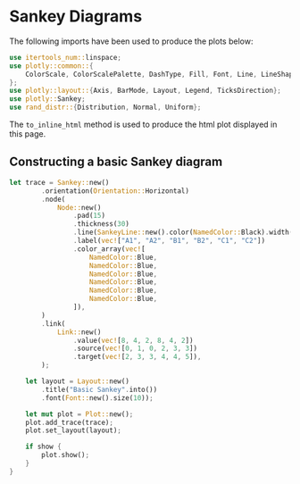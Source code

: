 # Sankey Diagrams

The following imports have been used to produce the plots below:

```rust
use itertools_num::linspace;
use plotly::common::{
    ColorScale, ColorScalePalette, DashType, Fill, Font, Line, LineShape, Marker, Mode, Title,
};
use plotly::layout::{Axis, BarMode, Layout, Legend, TicksDirection};
use plotly::Sankey;
use rand_distr::{Distribution, Normal, Uniform};
```

The `to_inline_html` method is used to produce the html plot displayed in this page.

## Constructing a basic Sankey diagram
```rust
let trace = Sankey::new()
        .orientation(Orientation::Horizontal)
        .node(
            Node::new()
                .pad(15)
                .thickness(30)
                .line(SankeyLine::new().color(NamedColor::Black).width(0.5))
                .label(vec!["A1", "A2", "B1", "B2", "C1", "C2"])
                .color_array(vec![
                    NamedColor::Blue,
                    NamedColor::Blue,
                    NamedColor::Blue,
                    NamedColor::Blue,
                    NamedColor::Blue,
                    NamedColor::Blue,
                ]),
        )
        .link(
            Link::new()
                .value(vec![8, 4, 2, 8, 4, 2])
                .source(vec![0, 1, 0, 2, 3, 3])
                .target(vec![2, 3, 3, 4, 4, 5]),
        );

    let layout = Layout::new()
        .title("Basic Sankey".into())
        .font(Font::new().size(10));

    let mut plot = Plot::new();
    plot.add_trace(trace);
    plot.set_layout(layout);

    if show {
        plot.show();
    }
}
```
<div id="basic-sankey-diagram" class="plotly-graph-div" style="height:100%; width:100%;"></div>
<script type="text/javascript">
    window.PLOTLYENV=window.PLOTLYENV || {};
    if (document.getElementById("basic-sankey-diagram")) {
        Plotly.newPlot('basic-sankey-diagram', {
  "data": [
    {
      "type": "sankey",
      "orientation": "h",
      "node": {
        "color": [
          "blue",
          "blue",
          "blue",
          "blue",
          "blue",
          "blue"
        ],
        "label": [
          "A1",
          "A2",
          "B1",
          "B2",
          "C1",
          "C2"
        ],
        "line": {
          "color": "black",
          "width": 0.5
        },
        "pad": 15,
        "thickness": 30
      },
      "link": {
        "source": [
          0,
          1,
          0,
          2,
          3,
          3
        ],
        "target": [
          2,
          3,
          3,
          4,
          4,
          5
        ],
        "value": [
          8,
          4,
          2,
          8,
          4,
          2
        ]
      }
    }
  ],
  "layout": {
    "title": {
      "text": "Basic Sankey"
    },
    "font": {
      "size": 10
    }
  },
  "config": {}
});
    };
</script>